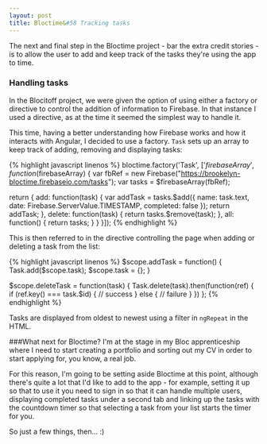 ```yaml
---
layout: post
title: Bloctime&#58 Tracking tasks
---
```

The next and final step in the Bloctime project - bar the extra credit stories - is to allow the user to add and keep track of the tasks they're using the app to time.

### Handling tasks

In the Blocitoff project, we were given the option of using either a factory or directive to control the addition of information to Firebase. In that instance I used a directive, as at the time it seemed the simplest way to handle it.

This time, having a better understanding how Firebase works and how it interacts with Angular, I decided to use a factory. `Task` sets up an array to keep track of adding, removing and displaying tasks:

{% highlight javascript linenos %}
bloctime.factory('Task', ['$firebaseArray', function($firebaseArray) {
  var fbRef = new Firebase("https://brookelyn-bloctime.firebaseio.com/tasks");
  var tasks = $firebaseArray(fbRef);

  return {
    add: function(task) {
      var addTask = tasks.$add({
        name: task.text,
        date: Firebase.ServerValue.TIMESTAMP,
        completed: false
      });
      return addTask;
    },
    delete: function(task) {
      return tasks.$remove(task);
    },
    all: function() {
      return tasks;
    }
  }
}]);
{% endhighlight %}

This is then referred to in the directive controlling the page when adding or deleting a task from the list:

{% highlight javascript linenos %}
$scope.addTask = function() {
  Task.add($scope.task);
  $scope.task = {};
}

$scope.deleteTask = function(task) {
  Task.delete(task).then(function(ref) {
    if (ref.key() === task.$id) {
      // success
    } else {
      // failure
    }
  })
};
{% endhighlight %}

Tasks are displayed from oldest to newest using a filter in `ngRepeat` in the HTML.

###What next for Bloctime?
I'm at the stage in my Bloc apprenticeship where I need to start creating a portfolio and sorting out my CV in order to start applying for, you know, a real job.

For this reason, I'm going to be setting aside Bloctime at this point, although there's quite a lot that I'd like to add to the app - for example, setting it up so that to use it you need to sign in so that it can handle multiple users, displaying completed tasks under a second tab and linking up the tasks with the countdown timer so that selecting a task from your list starts the timer for you.

So just a few things, then... :)